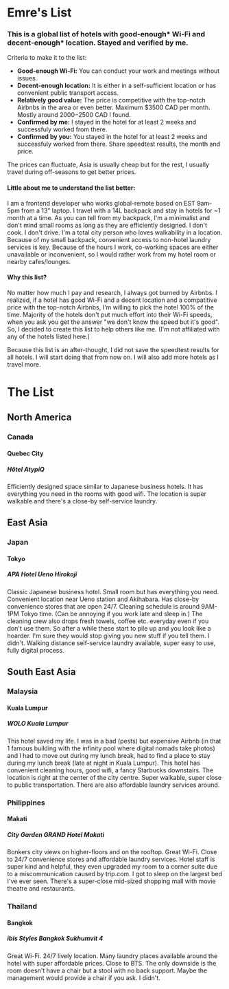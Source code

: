 # Emre's List

### This is a global list of hotels with good-enough* Wi-Fi and decent-enough* location. Stayed and verified by me.

Criteria to make it to the list:

- **Good-enough Wi-Fi:** You can conduct your work and meetings without issues.
- **Decent-enough location:** It is either in a self-sufficient location or has convenient public transport access.
- **Relatively good value:** The price is competitive with the top-notch Airbnbs in the area or even better. Maximum $3500 CAD per month. Mostly around $2000-$2500 CAD I found.
- **Confirmed by me:** I stayed in the hotel for at least 2 weeks and successfuly worked from there.
- **Confirmed by you:** You stayed in the hotel for at least 2 weeks and successfuly worked from there. Share speedtest results, the month and price.

The prices can fluctuate, Asia is usually cheap but for the rest, I usually travel during off-seasons to get better prices.

#### Little about me to understand the list better:

I am a frontend developer who works global-remote based on EST 9am-5pm from a 13" laptop. I travel with a 14L backpack and stay in hotels for ~1 month at a time. As you can tell from my backpack, I'm a minimalist and don't mind small rooms as long as they are efficiently designed. I don't cook. I don't drive. I'm a total city person who loves walkability in a location. Because of my small backpack, convenient access to non-hotel laundry services is key. Because of the hours I work, co-working spaces are either unavailable or inconvenient, so I would rather work from my hotel room or nearby cafes/lounges.

#### Why this list?

No matter how much I pay and research, I always got burned by Airbnbs. I realized, if a hotel has good Wi-Fi and a decent location and a compatitive price with the top-notch Airbnbs, I'm willing to pick the hotel 100% of the time. Majority of the hotels don't put much effort into their Wi-Fi speeds, when you ask you get the answer "we don't know the speed but it's good". So, I decided to create this list to help others like me. (I'm not affiliated with any of the hotels listed here.)

Because this list is an after-thought, I did not save the speedtest results for all hotels. I will start doing that from now on. I will also add more hotels as I travel more.

# The List

## North America

### Canada

#### Quebec City

##### Hôtel AtypiQ

Efficiently designed space similar to Japanese business hotels. It has everything you need in the rooms with good wifi. The location is super walkable and there's a close-by self-service laundry.

## East Asia

### Japan

#### Tokyo

##### APA Hotel Ueno Hirokoji

Classic Japanese business hotel. Small room but has everything you need. Convenient location near Ueno station and Akihabara. Has close-by convenience stores that are open 24/7. Cleaning schedule is around 9AM-1PM Tokyo time. (Can be annoying if you work late and sleep in.) The cleaning crew also drops fresh towels, coffee etc. everyday even if you don't use them. So after a while these start to pile up and you look like a hoarder. I'm sure they would stop giving you new stuff if you tell them. I didn't. Walking distance self-service laundry available, super easy to use, fully digital process.

## South East Asia

### Malaysia

#### Kuala Lumpur

##### WOLO Kuala Lumpur

This hotel saved my life. I was in a bad (pests) but expensive Airbnb (in that 1 famous building with the infinity pool where digital nomads take photos) and I had to move out during my lunch break, had to find a place to stay during my lunch break (late at night in Kuala Lumpur). This hotel has convenient cleaning hours, good wifi, a fancy Starbucks downstairs. The location is right at the center of the city centre. Super walkable, super close to public transportation. There are also affordable laundry services around.

### Philippines

#### Makati

##### City Garden GRAND Hotel Makati

Bonkers city views on higher-floors and on the rooftop. Great Wi-Fi. Close to 24/7 convenience stores and affordable laundry services. Hotel staff is super kind and helpful, they even upgraded my room to a corner suite due to a miscommunication caused by trip.com. I got to sleep on the largest bed I've ever seen. There's a super-close mid-sized shopping mall with movie theatre and restaurants.

### Thailand

#### Bangkok

##### ibis Styles Bangkok Sukhumvit 4

Great Wi-Fi. 24/7 lively location. Many laundry places available around the hotel with super affordable prices. Close to BTS. The only downside is the room doesn't have a chair but a stool with no back support. Maybe the management would provide a chair if you ask. I didn't.
